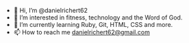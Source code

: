- 👋 Hi, I’m @danielrichert62
- 👀 I’m interested in fitness, technology and the Word of God.
- 🌱 I’m currently learning Ruby, Git, HTML, CSS and more.
- 📫 How to reach me danielrichert62@gmail.com

<!---
danielrichert62/danielrichert62 is a ✨ special ✨ repository because its `README.md` (this file) appears on your GitHub profile.
You can click the Preview link to take a look at your changes.
--->
